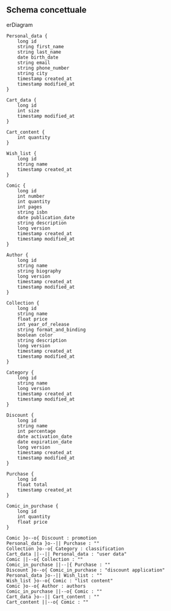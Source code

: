 ## Schema concettuale

erDiagram

    Personal_data {
        long id
        string first_name
        string last_name
        date birth_date
        string email
        string phone_number
        string city
        timestamp created_at
        timestamp modified_at
    }

    Cart_data {
        long id
        int size
        timestamp modified_at
    }

    Cart_content {
        int quantity
    }

    Wish_list {
        long id
        string name
        timestamp created_at
    }

    Comic {
        long id
        int number
        int quantity
        int pages
        string isbn
        date publication_date
        string description
        long version
        timestamp created_at
        timestamp modified_at
    }

    Author {
        long id
        string name
        string biography
        long version
        timestamp created_at
        timestamp modified_at
    }

    Collection {
        long id
        string name
        float price
        int year_of_release
        string format_and_binding
        boolean color
        string description
        long version
        timestamp created_at
        timestamp modified_at
    }

    Category {
        long id
        string name
        long version
        timestamp created_at
        timestamp modified_at
    }

    Discount {
        long id
        string name
        int percentage
        date activation_date
        date expiration_date
        long version
        timestamp created_at
        timestamp modified_at
    }

    Purchase {
        long id
        float total
        timestamp created_at
    }

    Comic_in_purchase {
        long id
        int quantity
        float price
    }

    Comic }o--o{ Discount : promotion
    Personal_data }o--|| Purchase : ""
    Collection }o--o{ Category : classification
    Cart_data ||--|| Personal_data : "user data"
    Comic ||--o{ Collection : ""
    Comic_in_purchase ||--|{ Purchase : ""
    Discount }o--o{ Comic_in_purchase : "discount application"
    Personal_data }o--|| Wish_list : ""
    Wish_list }o--o{ Comic : "list content"
    Comic }o--o{ Author : authors
    Comic_in_purchase ||--o{ Comic : ""
    Cart_data }o--|| Cart_content : ""
    Cart_content ||--o{ Comic : ""

